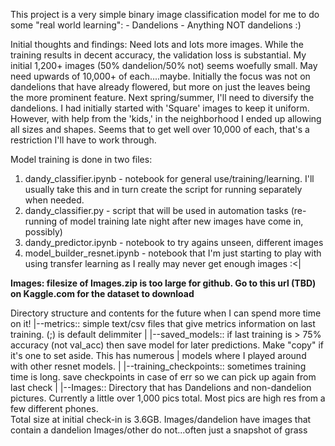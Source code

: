 This project is a very simple binary image classification model for me to do some "real world learning":
    - Dandelions
    - Anything NOT dandelions :)

Initial thoughts and findings:
    Need lots and lots more images. While the training results in decent accuracy, the validation loss is substantial. My initial 1,200+ images (50% dandelion/50% not) seems woefully small. May need upwards of 10,000+ of each....maybe. Initially the focus was not on dandelions that have already flowered, but more on just the leaves being the more prominent feature. Next spring/summer, I'll need to diversify the dandelions.
    I had initially started with 'Square' images to keep it uniform. However, with help from the 'kids,' in the neighborhood I ended up allowing all sizes and shapes. Seems that to get well over 10,000 of each, that's a restriction I'll have to work through.
    
Model training is done in two files:
1. dandy_classifier.ipynb - notebook for general use/training/learning. I'll usually take this and in turn create the script for running separately when needed.
2. dandy_classifier.py - script that will be used in automation tasks (re-running of model training late night after new images have come in, possibly)
3. dandy_predictor.ipynb - notebook to try agains unseen, different images
4. model_builder_resnet.ipynb - notebook that I'm just starting to play with using transfer learning as I really may never get enough images :<|

**Images: filesize of Images.zip is too large for github. Go to this url (TBD) on Kaggle.com for the dataset to download**

Directory structure and contents for the future when I can spend more time on it!
|--metrics:: simple text/csv files that give metrics information on last training. (;) is default delimmiter
|
|--saved_models:: if last training is > 75% accuracy (not val_acc) then save model for later predictions. Make "copy" if it's one to set aside. This has numerous
|                 models where I played around with other resnet models.
|
|--training_checkpoints:: sometimes training time is long. save checkpoints in case of err so we can pick up again from last check
|
|--Images:: Directory that has Dandelions and non-dandelion pictures. Currently a little over 1,000 pics total. Most pics are high res from a few different phones.               
            Total size at initial check-in is 3.6GB.
            Images/dandelion have images that contain a dandelion
            Images/other do not...often just a snapshot of grass
